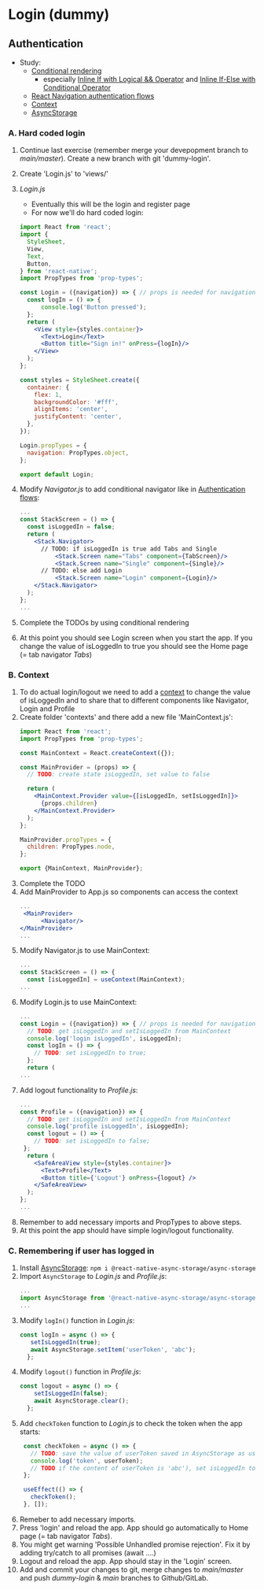# Login (dummy)

## Authentication

* Study:
  * [Conditional rendering](https://react.dev/learn/conditional-rendering)
    * especially [Inline If with Logical && Operator](https://reactjs.org/docs/conditional-rendering.html#inline-if-with-logical--operator) and [Inline If-Else with Conditional Operator](https://reactjs.org/docs/conditional-rendering.html#inline-if-else-with-conditional-operator)
  * [React Navigation authentication flows](https://reactnavigation.org/docs/auth-flow/)
  * [Context](https://upmostly.com/tutorials/how-to-use-the-usecontext-hook-in-react)
  * [AsyncStorage](https://react-native-async-storage.github.io/async-storage/)
                                                                                       
### A. Hard coded login

1. Continue last exercise (remember merge your devepopment branch to _main/master_). Create a new branch with git 'dummy-login'.
2. Create 'Login.js' to 'views/'
3. _Login.js_
    * Eventually this will be the login and register page
    * For now we'll do hard coded login:

    ```jsx harmony
    import React from 'react';
    import {
      StyleSheet,
      View,
      Text,
      Button,
    } from 'react-native';
    import PropTypes from 'prop-types';   
    
    const Login = ({navigation}) => { // props is needed for navigation   
      const logIn = () => {
          console.log('Button pressed');
      };
      return (
        <View style={styles.container}>
          <Text>Login</Text>
          <Button title="Sign in!" onPress={logIn}/>
        </View>
      );
    };
    
    const styles = StyleSheet.create({
      container: {
        flex: 1,
        backgroundColor: '#fff',
        alignItems: 'center',
        justifyContent: 'center',
      },
    });
    
    Login.propTypes = {
      navigation: PropTypes.object,
    };
    
    export default Login;

   ```

4. Modify _Navigator.js_ to add conditional navigator like in [Authentication flows](https://reactnavigation.org/docs/auth-flow/):

   ```jsx harmony
   ...
   const StackScreen = () => {
     const isLoggedIn = false;
     return (
       <Stack.Navigator>
         // TODO: if isLoggedIn is true add Tabs and Single      
             <Stack.Screen name="Tabs" component={TabScreen}/>
             <Stack.Screen name="Single" component={Single}/>          
         // TODO: else add Login
             <Stack.Screen name="Login" component={Login}/>          
       </Stack.Navigator>
     );
   };
   ...
   ```

5. Complete the TODOs by using conditional rendering
6. At this point you should see Login screen when you start the app. If you change the value of isLoggedIn to true you should see the Home page (= tab navigator _Tabs_)

### B. Context

1. To do actual login/logout we need to add a [context](https://reactjs.org/docs/context.html) to change the value of isLoggedIn and to share that to different components like Navigator, Login and Profile
2. Create folder 'contexts' and there add a new file 'MainContext.js':
   ```jsx
   import React from 'react';
   import PropTypes from 'prop-types';
   
   const MainContext = React.createContext({});
   
   const MainProvider = (props) => {
     // TODO: create state isLoggedIn, set value to false
   
     return (
       <MainContext.Provider value={[isLoggedIn, setIsLoggedIn]}>
         {props.children}
       </MainContext.Provider>
     );
   };
   
   MainProvider.propTypes = {
     children: PropTypes.node,
   };
   
   export {MainContext, MainProvider};
   ```
3. Complete the TODO
4. Add MainProvider to App.js so components can access the context
   ```jsx
   ...
    <MainProvider>
         <Navigator/>   
   </MainProvider>
   ...
   ```
5. Modify Navigator.js to use MainContext:
   ```jsx
   ...
   const StackScreen = () => {
     const [isLoggedIn] = useContext(MainContext);
   ...
   ```
6. Modify Login.js to use MainContext:
   ```jsx
   ...
   const Login = ({navigation}) => { // props is needed for navigation
     // TODO: get isLoggedIn and setIsLoggedIn from MainContext
     console.log('login isLoggedIn', isLoggedIn);
     const logIn = () => {
       // TODO: set isLoggedIn to true;
     };
     return (
   ...
   ```
7. Add logout functionality to _Profile.js_:
   ```jsx harmony
   ...
   const Profile = ({navigation}) => {
     // TODO: get isLoggedIn and setIsLoggedIn from MainContext
     console.log('profile isLoggedIn', isLoggedIn);
     const logout = () => {
       // TODO: set isLoggedIn to false;
    };
     return (
       <SafeAreaView style={styles.container}>
         <Text>Profile</Text>
         <Button title={'Logout'} onPress={logout} />
       </SafeAreaView>
     );
   };
   ...
   ```
8. Remember to add necessary imports and PropTypes to above steps.
9. At this point the app should have simple login/logout functionality.

### C. Remembering if user has logged in

1. Install [AsyncStorage](https://react-native-async-storage.github.io/async-storage/docs/install/): `npm i @react-native-async-storage/async-storage`
2. Import `AsyncStorage` to _Login.js_ and _Profile.js_:
   ```jsx
   ...
   import AsyncStorage from '@react-native-async-storage/async-storage';
   ... 
   ```
3. Modify `logIn()` function in _Login.js_:
   ```jsx
   const logIn = async () => {
      setIsLoggedIn(true);   
      await AsyncStorage.setItem('userToken', 'abc');
     };
   ```
4. Modify `logout()` function in _Profile.js_:
   ```jsx
   const logout = async () => {
       setIsLoggedIn(false);
       await AsyncStorage.clear();
     };
   ```
5. Add `checkToken` function to _Login.js_ to check the token when the app starts:
   ```jsx
    const checkToken = async () => {
      // TODO: save the value of userToken saved in AsyncStorage as userToken
      console.log('token', userToken);
      // TODO if the content of userToken is 'abc'), set isLoggedIn to true and navigate to Tabs
    };
   
    useEffect(() => {
      checkToken(); 
    }, []);
   ```
6. Remeber to add necessary imports.
7. Press 'login' and reload the app. App should go automatically to Home page (= tab navigator _Tabs_).
8. You might get warning 'Possible Unhandled promise rejection'. Fix it by adding try/catch to all promises (await ....)
9. Logout and reload the app. App should stay in the 'Login' screen.
10. Add and commit your changes to git, merge changes to _main/master_ and push _dummy-login_ & _main_ branches to Github/GitLab.
